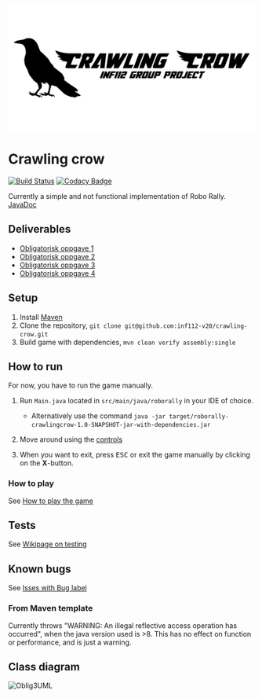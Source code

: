 ![Crawling crow logo](assets/logo.png)
# Crawling crow

[![Build Status](https://travis-ci.com/inf112-v20/crawling-crow.svg?branch=master)](https://travis-ci.com/inf112-v20/crawling-crow) [![Codacy Badge](https://api.codacy.com/project/badge/Grade/1ef3b79326324c30a5b5b61d5addef5b)](https://www.codacy.com/gh/inf112-v20/crawling-crow?utm_source=github.com&amp;utm_medium=referral&amp;utm_content=inf112-v20/crawling-crow&amp;utm_campaign=Badge_Grade)

Currently a simple and not functional implementation of Robo Rally.
[JavaDoc](https://github.com/inf112-v20/crawling-crow/blob/gh-pages/documentation/javadoc/index.html)

## Deliverables
-   [Obligatorisk oppgave 1](Deliverables/ObligatoriskOppgave1.md)
-   [Obligatorisk oppgave 2](Deliverables/ObligatoriskOppgave2.md)
-   [Obligatorisk oppgave 3](Deliverables/ObligatoriskOppgave3.md)
-   [Obligatorisk oppgave 4](Deliverables/ObligatoriskOppgave4.md)

## Setup
1.  Install [Maven](https://maven.apache.org/download.cgi)
2.  Clone the repository, `git clone git@github.com:inf112-v20/crawling-crow.git`
3.  Build game with dependencies, `mvn clean verify assembly:single`

## How to run
For now, you have to run the game manually.

1.  Run `Main.java` located in `src/main/java/roborally` in your IDE of choice.
    -   Alternatively use the command `java -jar target/roborally-crawlingcrow-1.0-SNAPSHOT-jar-with-dependencies.jar`

2.  Move around using the [controls](/../../wiki/Hvordan-spille-spillet)

3.  When you want to exit, press <kbd>ESC</kbd> or exit the game manually by clicking on the **X**-button.

### How to play
See [How to play the game](/../../wiki/Hvordan-spille-spillet)

## Tests
See [Wikipage on testing](/../../wiki/Tester)

## Known bugs
See [Isses with Bug label](/../../issues?q=is%3Aissue+is%3Aopen+laser+label%3Abug)

### From Maven template
Currently throws "WARNING: An illegal reflective access operation has occurred", 
when the java version used is >8. This has no effect on function or performance, and is just a warning.

## Class diagram
![Oblig3UML](https://user-images.githubusercontent.com/59846048/77762946-98ab5200-703a-11ea-8993-dce653775105.jpg)